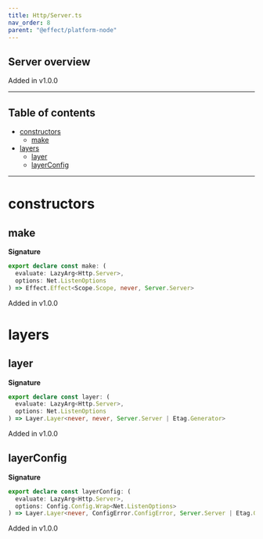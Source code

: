 ```yaml
---
title: Http/Server.ts
nav_order: 8
parent: "@effect/platform-node"
---
```


## Server overview

Added in v1.0.0

---

<h2 class="text-delta">Table of contents</h2>

- [constructors](#constructors)
  - [make](#make)
- [layers](#layers)
  - [layer](#layer)
  - [layerConfig](#layerconfig)

---

# constructors

## make

**Signature**

```ts
export declare const make: (
  evaluate: LazyArg<Http.Server>,
  options: Net.ListenOptions
) => Effect.Effect<Scope.Scope, never, Server.Server>
```

Added in v1.0.0

# layers

## layer

**Signature**

```ts
export declare const layer: (
  evaluate: LazyArg<Http.Server>,
  options: Net.ListenOptions
) => Layer.Layer<never, never, Server.Server | Etag.Generator>
```

Added in v1.0.0

## layerConfig

**Signature**

```ts
export declare const layerConfig: (
  evaluate: LazyArg<Http.Server>,
  options: Config.Config.Wrap<Net.ListenOptions>
) => Layer.Layer<never, ConfigError.ConfigError, Server.Server | Etag.Generator>
```

Added in v1.0.0
